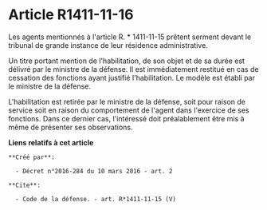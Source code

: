 # Article R1411-11-16

Les agents mentionnés à l'article R. * 1411-11-15 prêtent serment devant le tribunal de grande instance de leur résidence
administrative. 

Un titre portant mention de l'habilitation, de son objet et de sa durée est délivré par le ministre de la défense. Il est
immédiatement restitué en cas de cessation des fonctions ayant justifié l'habilitation. Le modèle est établi par le ministre
de la défense. 

L'habilitation est retirée par le ministre de la défense, soit pour raison de service soit en raison du comportement de
l'agent dans l'exercice de ses fonctions. Dans ce dernier cas, l'intéressé doit préalablement être mis à même de présenter
ses observations.

**Liens relatifs à cet article**

	**Créé par**:

	  - Décret n°2016-284 du 10 mars 2016 - art. 2

	**Cite**:

	  - Code de la défense. - art. R*1411-11-15 (V)
